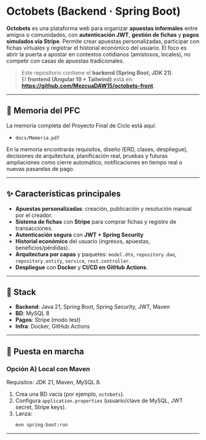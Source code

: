 # Octobets (Backend · Spring Boot)

**Octobets** es una plataforma web para organizar **apuestas informales** entre amigos o comunidades, con **autenticación JWT**, **gestión de fichas** y **pagos simulados vía Stripe**. Permite crear apuestas personalizadas, participar con fichas virtuales y registrar el historial económico del usuario. El foco es abrir la puerta a apostar en contextos cotidianos (amistosos, locales), no competir con casas de apuestas tradicionales.

> Este repositorio contiene el **backend (Spring Boot, JDK 21)**.  
> El **frontend (Angular 19 + Tailwind)** está en: **https://github.com/MezcuaDAW15/octobets-front**.

---

## 📎 Memoria del PFC

La memoria completa del Proyecto Final de Ciclo está aquí:

- `docs/Memoria.pdf`

En la memoria encontrarás requisitos, diseño (ERD, clases, despliegue), decisiones de arquitectura, planificación real, pruebas y futuras ampliaciones como cierre automático, notificaciones en tiempo real o nuevas pasarelas de pago.

---

## ✨ Características principales

- **Apuestas personalizadas**: creación, publicación y resolución manual por el creador.
- **Sistema de fichas** con **Stripe** para comprar fichas y registro de transacciones.
- **Autenticación segura** con **JWT + Spring Security**
- **Historial económico** del usuario (ingresos, apuestas, beneficios/pérdidas).
- **Arquitectura por capas** y paquetes: `model.dto`, `repository.dao`, `repository.entity`, `service`, `rest.controller`.
- **Despliegue** con **Docker** y **CI/CD en GitHub Actions**.

---

## 🧱 Stack

- **Backend**: Java 21, Spring Boot, Spring Security, JWT, Maven
- **BD**: MySQL 8
- **Pagos**: Stripe (modo test)
- **Infra**: Docker, GitHub Actions

---

## 🚀 Puesta en marcha

### Opción A) Local con Maven

Requisitos: JDK 21, Maven, MySQL 8.

1. Crea una BD vacía (por ejemplo, `octobets`).
2. Configura `application.properties` (usuario/clave de MySQL, JWT secret, Stripe keys).
3. Lanza:
   ```bash
   mvn spring-boot:run
   ```
****
